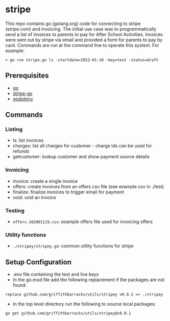 # stripe

This repo contains go (golang.org) code for connecting to stripe (stripe.com) and invoicing.
The initial use case was to programmatically send a list of invoices to parents to pay for After School Activities.
Invoices were sent out by stripe via email and provided a form for parents to pay by card.
Commands are run at the command line to operate this system. For example:

```
> go run stripe.go ls -startdate=2022-01-10 -key=test -status=draft
```

## Prerequisites
- [go](https://golang.org/doc/install)
- [stripe-go](https://github.com/stripe/stripe-go)
- [godotenv](https://github.com/joho/godotenv)

## Commands

### Listing
- ls: list invoices
- charges: list all charges for customer - charge ids can be used for refunds
- getcustomer: lookup customer and show payment source details

### Invoicing
- invoice: create a single invoice
- offers: create invoices from an offers csv file (see example csv in ./test)
- finalize: finalize invoices to trigger email for payment
- void: void an invoice

### Testing
- `offers-202001119.csv`: example offers file used for invoicing offers

### Utility functions
- `./stripey/stripey.go`: common utility functions for stripe

## Setup Configuration
- .env file containing the test and live keys
- In the go.mod file add the following replacement if the packages are not found:

```
replace github.com/griffithbarracks/utils/stripey v0.0.1 => ./stripey
```

- In the top level directory run the following to source local packages:

```go get github.com/griffithbarracks/utils/stripey@v0.0.1```
